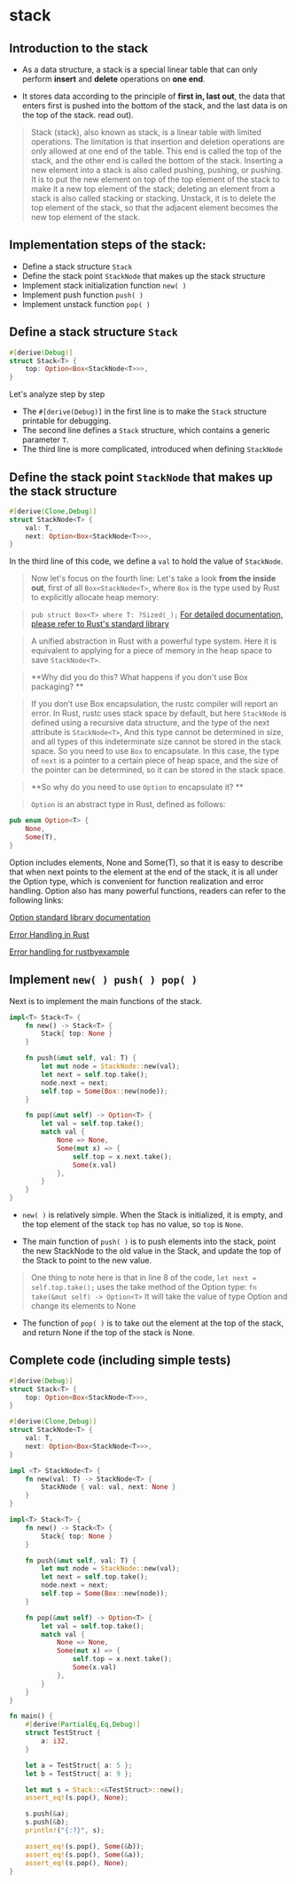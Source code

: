 # stack

## Introduction to the stack

- As a data structure, a stack is a special linear table that can only perform **insert** and **delete** operations on **one end**.

- It stores data according to the principle of **first in, last out**, the data that enters first is pushed into the bottom of the stack, and the last data is on the top of the stack. read out).

>Stack (stack), also known as stack, is a linear table with limited operations. The limitation is that insertion and deletion operations are only allowed at one end of the table. This end is called the top of the stack, and the other end is called the bottom of the stack. Inserting a new element into a stack is also called pushing, pushing, or pushing. It is to put the new element on top of the top element of the stack to make it a new top element of the stack; deleting an element from a stack is also called stacking or stacking. Unstack, it is to delete the top element of the stack, so that the adjacent element becomes the new top element of the stack.

## Implementation steps of the stack:

- Define a stack structure `Stack`
- Define the stack point `StackNode` that makes up the stack structure
- Implement stack initialization function `new( )`
- Implement push function `push( )`
- Implement unstack function `pop( )`

## Define a stack structure `Stack`

```rust
#[derive(Debug)]
struct Stack<T> {
    top: Option<Box<StackNode<T>>>,
}
```

Let's analyze step by step

- The `#[derive(Debug)]` in the first line is to make the `Stack` structure printable for debugging.
- The second line defines a `Stack` structure, which contains a generic parameter `T`.
- The third line is more complicated, introduced when defining `StackNode`

## Define the stack point `StackNode` that makes up the stack structure

```rust
#[derive(Clone,Debug)]
struct StackNode<T> {
    val: T,
    next: Option<Box<StackNode<T>>>,
}
```

In the third line of this code, we define a `val` to hold the value of `StackNode`.

> Now let's focus on the fourth line:
Let's take a look **from the inside out**, first of all `Box<StackNode<T>`, where `Box` is the type used by Rust to explicitly allocate heap memory:

> `pub struct Box<T> where T: ?Sized(_);`
[For detailed documentation, please refer to Rust's standard library](http://doc.rust-lang.org/nightly/std/boxed/struct.Box.html)

> A unified abstraction in Rust with a powerful type system. Here it is equivalent to applying for a piece of memory in the heap space to save `StackNode<T>`.

> **Why did you do this? What happens if you don't use Box packaging? **

> If you don’t use Box encapsulation, the rustc compiler will report an error. In Rust, rustc uses stack space by default, but here `StackNode` is defined using a recursive data structure, and the type of the next attribute is `StackNode<T>`, And this type cannot be determined in size, and all types of this indeterminate size cannot be stored in the stack space. So you need to use `Box` to encapsulate. In this case, the type of `next` is a pointer to a certain piece of heap space, and the size of the pointer can be determined, so it can be stored in the stack space.

> **So why do you need to use `Option` to encapsulate it? **

> `Option` is an abstract type in Rust, defined as follows:
>

```rust
pub enum Option<T> {
    None,
    Some(T),
}
```

Option includes elements, None and Some(T), so that it is easy to describe that when next points to the element at the end of the stack, it is all under the Option type, which is convenient for function realization and error handling. Option also has many powerful functions, readers can refer to the following links:

[Option standard library documentation](http://doc.rust-lang.org/nightly/std/option/enum.Option.html)

[Error Handling in Rust](http://blog.burntsushi.net/rust-error-handling/)

[Error handling for rustbyexample](https://doc.rust-lang.org/stable/rust-by-example/error.html)

## Implement `new( ) push( ) pop( )`
Next is to implement the main functions of the stack.

```rust
impl<T> Stack<T> {
    fn new() -> Stack<T> {
        Stack{ top: None }
    }

    fn push(&mut self, val: T) {
        let mut node = StackNode::new(val);
        let next = self.top.take();
        node.next = next;
        self.top = Some(Box::new(node));
    }

    fn pop(&mut self) -> Option<T> {
        let val = self.top.take();
        match val {
            None => None,
            Some(mut x) => {
                self.top = x.next.take();
                Some(x.val)
            },
        }
    }
}
```

- `new( )` is relatively simple. When the Stack is initialized, it is empty, and the top element of the stack `top` has no value, so `top` is `None`.

- The main function of `push( )` is to push elements into the stack, point the new StackNode to the old value in the Stack, and update the top of the Stack to point to the new value.
> One thing to note here is that in line 8 of the code, `let next = self.top.take();` uses the take method of the Option type:
`fn take(&mut self) -> Option<T>`
It will take the value of type Option and change its elements to None

- The function of `pop( )` is to take out the element at the top of the stack, and return None if the top of the stack is None.

## Complete code (including simple tests)

```rust
#[derive(Debug)]
struct Stack<T> {
    top: Option<Box<StackNode<T>>>,
}

#[derive(Clone,Debug)]
struct StackNode<T> {
    val: T,
    next: Option<Box<StackNode<T>>>,
}

impl <T> StackNode<T> {
    fn new(val: T) -> StackNode<T> {
        StackNode { val: val, next: None }
    }
}

impl<T> Stack<T> {
    fn new() -> Stack<T> {
        Stack{ top: None }
    }

    fn push(&mut self, val: T) {
        let mut node = StackNode::new(val);
        let next = self.top.take();
        node.next = next;
        self.top = Some(Box::new(node));
    }

    fn pop(&mut self) -> Option<T> {
        let val = self.top.take();
        match val {
            None => None,
            Some(mut x) => {
                self.top = x.next.take();
                Some(x.val)
            },
        }
    }
}

fn main() {
    #[derive(PartialEq,Eq,Debug)]
    struct TestStruct {
        a: i32,
    }

    let a = TestStruct{ a: 5 };
    let b = TestStruct{ a: 9 };

    let mut s = Stack::<&TestStruct>::new();
    assert_eq!(s.pop(), None);

    s.push(&a);
    s.push(&b);
    println!("{:?}", s);

    assert_eq!(s.pop(), Some(&b));
    assert_eq!(s.pop(), Some(&a));
    assert_eq!(s.pop(), None);
}
```
